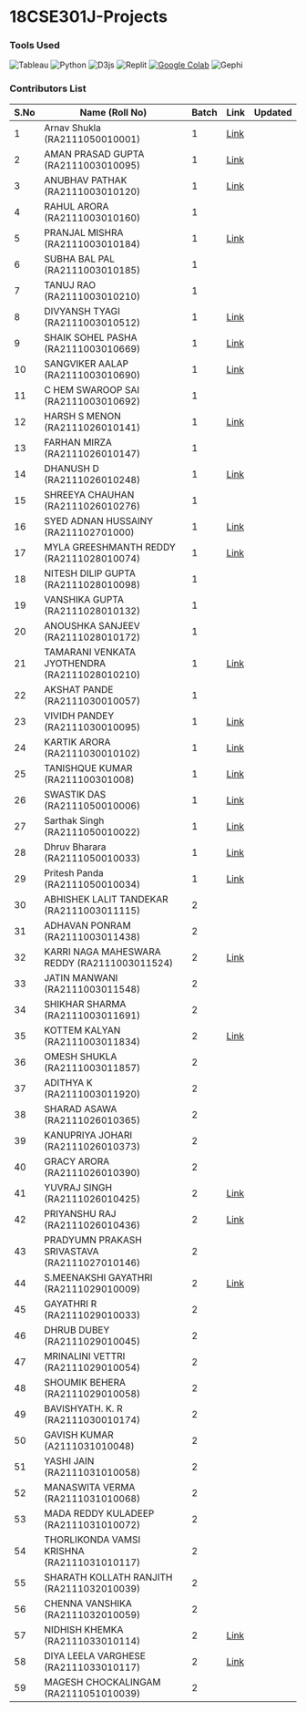 # 18CSE301J-Projects

### Tools Used
![Tableau](https://img.shields.io/badge/Tableau-E97627?style=for-the-badge&logo=Tableau&logoColor=white) ![Python](https://img.shields.io/badge/Python-FFD43B?style=for-the-badge&logo=python&logoColor=blue) ![D3js](https://img.shields.io/badge/d3.js-F9A03C?style=for-the-badge&logo=d3.js&logoColor=white) ![Replit](https://img.shields.io/badge/Replit-DD1200?style=for-the-badge&logo=Replit&logoColor=white) [![Google Colab](https://img.shields.io/badge/Google%20Colab-white?style=for-the-badge&logo=google-colab&logoColor=orange&color=orange)](https://colab.research.google.com/) ![Gephi](https://img.shields.io/badge/Gephi-white?style=for-the-badge&color=black)






### Contributors List 
| S.No | Name  (Roll No)           | Batch | Link | Updated |
|------|---------------------------|-------|------|---------|
| 1    | Arnav Shukla (RA2111050010001)          | 1     | [Link](https://info-viz.vercel.app)     |         |
| 2    | AMAN PRASAD GUPTA (RA2111003010095)        | 1     |[Link](https://amangupta5555.github.io/Home.html)        |         |
| 3    | ANUBHAV PATHAK (RA2111003010120)           | 1     |[Link](https://18cse301j-anubhavpathak.vercel.app/)      |         |
| 4    | RAHUL ARORA (RA2111003010160)             | 1     |      |         |
| 5    | PRANJAL MISHRA (RA2111003010184)           | 1     |[Link](https://infoviz-project.vercel.app/)      |         |
| 6    | SUBHA BAL PAL (RA2111003010185)            | 1     |      |         |
| 7    | TANUJ RAO  (RA2111003010210)               | 1     |      |         |
| 8    | DIVYANSH TYAGI (RA2111003010512)           | 1     |[Link](https://info-viz-512.netlify.app/)       |        |     |
| 9    | SHAIK SOHEL PASHA (RA2111003010669)        | 1     |  [Link](https://sohel669.github.io/Shaik_Sohel_Pasha-Information_Visualization/)    |         |
| 10   | SANGVIKER AALAP (RA2111003010690)          | 1     |[Link](https://aalapsangvikar.github.io/RA2111003010690_Information_Visualization/)      |         |
| 11   | C HEM SWAROOP SAI (RA2111003010692)        | 1     |      |         |
| 12   | HARSH S MENON (RA2111026010141)            | 1     | [Link](https://hg3975.wixsite.com/my-site)     |         |
| 13   | FARHAN MIRZA (RA2111026010147)             | 1     |      |         |
| 14   | DHANUSH D  (RA2111026010248)               | 1     | [Link](https://github.com/cyrDhanush/18CSE301J_RA2111026010248)     |         |
| 15   | SHREEYA CHAUHAN (RA2111026010276)          | 1     |      |         |
| 16   | SYED ADNAN HUSSAINY (RA211102701000)      | 1     |  [Link](https://github.com/SyedAdnanHussainy/18CSE301J_RA2111027010008.git)    |         |
| 17   | MYLA GREESHMANTH REDDY (RA2111028010074)   | 1     |  [Link](https://sites.google.com/srmist.edu.in/greesh074-jyothendra210/home)    |         |
| 18   | NITESH DILIP GUPTA (RA2111028010098)       | 1     |      |         |
| 19   | VANSHIKA GUPTA (RA2111028010132)           | 1     |      |         |
| 20   | ANOUSHKA SANJEEV (RA2111028010172)         | 1     |      |         |
| 21   | TAMARANI VENKATA JYOTHENDRA (RA2111028010210)| 1     |[Link](https://sites.google.com/srmist.edu.in/greesh074-jyothendra210/home)     |         |
| 22   | AKSHAT PANDE  (RA2111030010057)            | 1     |      |         |
| 23   | VIVIDH PANDEY (RA2111030010095)            | 1     |[Link](https://infoviz095.netlify.app/)      |         |
| 24   | KARTIK ARORA (RA2111030010102)             | 1     |[Link](https://github.com/firepopsicle/InfoViz01/tree/main)    |         |
| 25   | TANISHQUE KUMAR (RA211100301008)           | 1     |[Link](https://github.com/Tani2189/Infomation-Visualization-086.git)     |         |
| 26   | SWASTIK DAS  (RA2111050010006)             | 1     | [Link](https://18-cse-301-j.vercel.app/)     |         |
| 27   | Sarthak Singh (RA2111050010022)             | 1     |[Link](https://sa6212.github.io/infoviz/)      |         |
| 28   | Dhruv Bharara (RA2111050010033)            | 1     | [Link](https://ch3atz.github.io/infoviz/)     |         |
| 29   | Pritesh Panda (RA2111050010034)            | 1     | [Link](https://infoviz034.vercel.app/)      |         |
| 30   | ABHISHEK LALIT TANDEKAR (RA2111003011115)            | 2     |      |         |
| 31   | ADHAVAN PONRAM (RA2111003011438)            | 2     |      |         |
| 32   | KARRI NAGA MAHESWARA REDDY (RA2111003011524)            | 2     | [Link](https://mahe243.github.io/Information-Visualization/)    |         |
| 33   | JATIN MANWANI (RA2111003011548)            | 2     |      |         |
| 34   | SHIKHAR SHARMA (RA2111003011691)            | 2     |      |         |
| 35   | KOTTEM KALYAN (RA2111003011834)            | 2     | [Link](https://kalyankottem.github.io/18CSE301J_RA2111003011834/)     |         |
| 36   | OMESH SHUKLA (RA2111003011857)            | 2     |      |         |
| 37   | ADITHYA K (RA2111003011920)            | 2     |      |         |
| 38   | SHARAD ASAWA (RA2111026010365)            | 2     |      |         |
| 39   | KANUPRIYA JOHARI (RA2111026010373)            | 2     |      |         |
| 40   | GRACY ARORA (RA2111026010390)            | 2     |      |         |
| 41   | YUVRAJ SINGH (RA2111026010425)            | 2     | [Link](https://information-visualization-assignment-1-sigma.vercel.app/)     |         |
| 42   | PRIYANSHU RAJ (RA2111026010436)            | 2     | [Link](https://information-visualization-assignment-1-b6aq.vercel.app/)     |         |
| 43   | PRADYUMN PRAKASH SRIVASTAVA (RA2111027010146)            | 2     |      |         |
| 44   | S.MEENAKSHI GAYATHRI (RA2111029010009)            | 2     | [Link](https://github.com/Meenakshi-Gayathri/Information-Vizualisation-RA2111029010009)     |         |
| 45   | GAYATHRI R (RA2111029010033)            | 2     |      |         |
| 46   | DHRUB DUBEY (RA2111029010045)            | 2     |      |         |
| 47   | MRINALINI VETTRI (RA2111029010054)            | 2     |      |         |
| 48   | SHOUMIK BEHERA (RA2111029010058)            | 2     |      |         |
| 49   | BAVISHYATH. K. R (RA2111030010174)            | 2     |      |         |
| 50   | GAVISH KUMAR (A2111031010048)            | 2     |               |      |         |
| 51   | YASHI JAIN (RA2111031010058)            | 2     |               |      |         |
| 52   | MANASWITA VERMA (RA2111031010068)            | 2     |               |      |         |
| 53   | MADA REDDY KULADEEP (RA2111031010072)            | 2     |               |      |         |
| 54   | THORLIKONDA VAMSI KRISHNA (RA2111031010117)            | 2     |               |      |         |
| 55   | SHARATH KOLLATH RANJITH (RA2111032010039)            | 2     |               |      |         |
| 56   | CHENNA VANSHIKA (RA2111032010059)            | 2     |               |      |         |
| 57   | NIDHISH KHEMKA (RA2111033010114)            | 2     |  [Link](https://main--superlative-nougat-0cc1e5.netlify.app/)            |      |         |
| 58   | DIYA LEELA VARGHESE (RA2111033010117)            | 2     |   [Link](https://diyalv.github.io/18CSE301J_RA2111033010117/)             |      |         |
| 59   | MAGESH CHOCKALINGAM (RA2111051010039)            | 2     |               |      |         |
